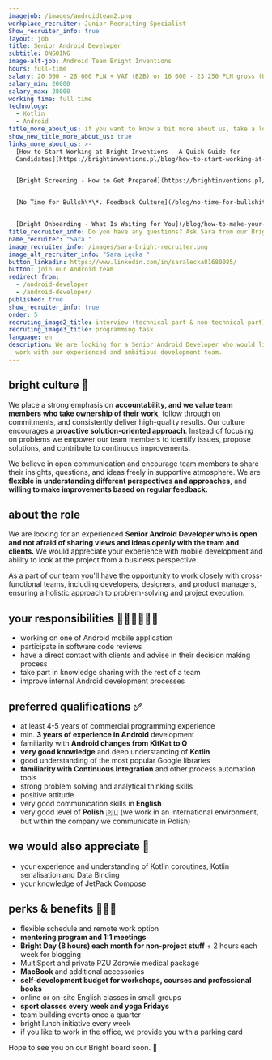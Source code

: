 ```yaml
---
imagejob: /images/androidteam2.png
workplace_recruiter: Junior Recruiting Specialist
Show_recruiter_info: true
layout: job
title: Senior Android Developer
subtitle: ONGOING 
image-alt-job: Android Team Bright Inventions
hours: full-time
salary: 20 000 - 28 000 PLN + VAT (B2B) or 16 600 - 23 250 PLN gross (UoP)
salary_min: 20000
salary_max: 28000
working time: full time
technology:
  - Kotlin
  - Android
title_more_about_us: if you want to know a bit more about us, take a look below 🙋🏻‍♀️🙋🏻‍♂️
show_new_title_more_about_us: true
links_more_about_us: >-
  [How to Start Working at Bright Inventions - A Quick Guide for
  Candidates](https://brightinventions.pl/blog/how-to-start-working-at-bright-inventions-a-quick-guide-for-candidates/)


  [Bright Screening - How to Get Prepared](https://brightinventions.pl/blog/recruitment-screening-what-is-it-for/) 


  [No Time for Bullsh\*\*. Feedback Culture](/blog/no-time-for-bullshit-feedback-culture/)


  [Bright Onboarding - What Is Waiting for You](/blog/how-to-make-your-onboarding-bright)
title_recruiter_info: Do you have any questions? Ask Sara from our Bright team!
name_recruiter: "Sara "
image_recruiter_info: /images/sara-bright-recruiter.png
image_alt_recruiter_info: "Sara Łęcka "
button_linkedin: https://www.linkedin.com/in/saralecka81680085/
button: join our Android team
redirect_from:
  - /android-developer
  - /android-developer/
published: true
show_recruiter_info: true
order: 5
recruting_image2_title: interview (technical part & non-technical part)
recruting_image3_title: programming task
language: en
description: We are looking for a Senior Android Developer who would like to
  work with our experienced and ambitious development team.
---
```

## bright culture 🧡

We place a strong emphasis on **accountability, and we value team members who take ownership of their work**, follow through on commitments, and consistently deliver high-quality results. Our culture encourages **a proactive solution-oriented approach**. Instead of focusing on problems we empower our team members to identify issues, propose solutions, and contribute to continuous improvements. 

We believe in open communication and encourage team members to share their insights, questions, and ideas freely in supportive atmosphere. We are **flexible in understanding different perspectives and approaches**, and **willing to make improvements based on regular feedback.**

## about the role

We are looking for an experienced **Senior Android Developer who is open and not afraid of sharing views and ideas openly with the team and clients.** We would appreciate your experience with mobile development and ability to look at the project from a business perspective. 

As a part of our team you'll have the opportunity to work closely with cross-functional teams, including developers, designers, and product managers, ensuring a holistic approach to problem-solving and project execution.

## your responsibilities 🧑🏻‍💻👩🏻‍💻

* working on one of Android mobile application 
* participate in software code reviews
* have a direct contact with clients and advise in their decision making process
* take part in knowledge sharing with the rest of a team
* improve internal Android development processes 

## preferred qualifications ✅

* at least 4-5 years of commercial programming experience
* min. **3 years of experience in Android** development 
* familiarity with **Android changes from KitKat to Q**
* **very good knowledge** and deep understanding of **Kotlin**
* good understanding of the most popular Google libraries
* **familiarity with Continuous Integration** and other process automation tools
* strong problem solving and analytical thinking skills
* positive attitude
* very good communication skills in **English** 
* very good level of **Polish** 🇵🇱 (we work in an international environment, but within the company we communicate in Polish)

## we would also appreciate 🙌

* your experience and understanding of Kotlin coroutines, Kotlin serialisation and Data Binding
* your knowledge of JetPack Compose 

## perks & benefits 🚀🚀🚀

* flexible schedule and remote work option 
* **mentoring program and 1:1 meetings**
* **Bright Day (8 hours) each month for non-project stuff** + 2 hours each week for blogging 
* MultiSport and private PZU Zdrowie medical package
* **MacBook** and additional accessories 
* **self-development budget for workshops, courses and professional books**
* online or on-site English classes in small groups
* **sport classes every week and yoga Fridays**
* team building events once a quarter
* bright lunch initiative every week 
* if you like to work in the office, we provide you with a parking card

Hope to see you on our Bright board soon.  🧡
